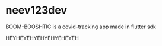 # neev123dev
BOOM-BOOSHTIC is a covid-tracking app made in flutter sdk

<html>
    <head>HEYHEYEHYEHYEHYEHEYEH</head>
</html>